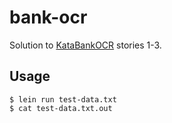 # bank-ocr

Solution to [KataBankOCR](http://codingdojo.org/cgi-bin/index.pl?KataBankOCR)
stories 1-3.

## Usage

```
$ lein run test-data.txt
$ cat test-data.txt.out
```
